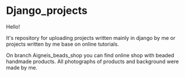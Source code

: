 # Django_projects

Hello!

It's repository for uploading projects written mainly in django by me or projects written by me base on online tutorials.

On branch Aigneis_beads_shop you can find online shop with beaded handmade products. All photographs of products and background were made by me.
